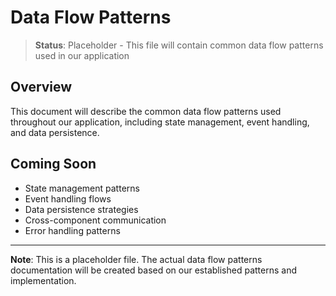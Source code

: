 # Data Flow Patterns

> **Status**: Placeholder - This file will contain common data flow patterns used in our application

## Overview

This document will describe the common data flow patterns used throughout our application, including state management, event handling, and data persistence.

## Coming Soon

- State management patterns
- Event handling flows
- Data persistence strategies
- Cross-component communication
- Error handling patterns

---

**Note**: This is a placeholder file. The actual data flow patterns documentation will be created based on our established patterns and implementation. 